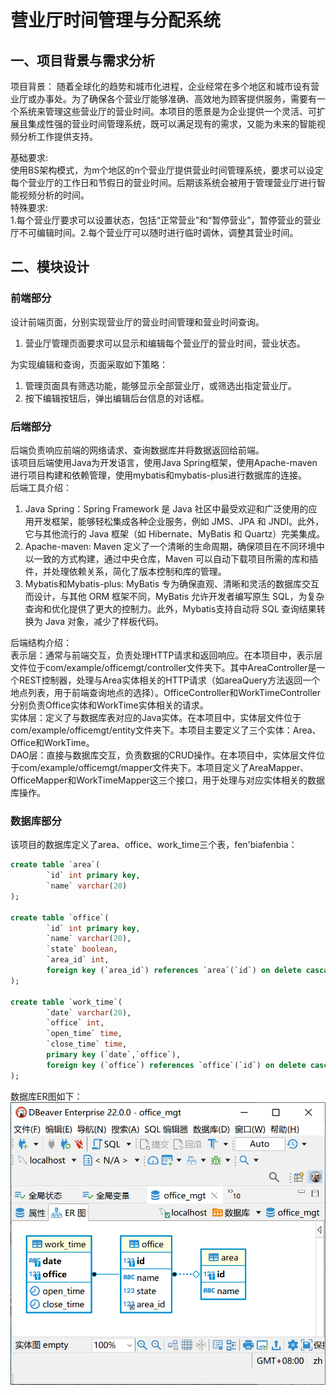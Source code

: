 # 营业厅时间管理与分配系统

## 一、项目背景与需求分析

项目背景：
随着全球化的趋势和城市化进程，企业经常在多个地区和城市设有营业厅或办事处。为了确保各个营业厅能够准确、高效地为顾客提供服务，需要有一个系统来管理这些营业厅的营业时间。本项目的愿景是为企业提供一个灵活、可扩展且集成性强的营业时间管理系统，既可以满足现有的需求，又能为未来的智能视频分析工作提供支持。  

基础要求:  
使用BS架构模式，为m个地区的n个营业厅提供营业时间管理系统，要求可以设定每个营业厅的工作日和节假日的营业时间。后期该系统会被用于管理营业厅进行智能视频分析的时间。  
特殊要求:  
1.每个营业厅要求可以设置状态，包括“正常营业”和“暂停营业”，暂停营业的营业厅不可编辑时间。2.每个营业厅可以随时进行临时调休，调整其营业时间。  

## 二、模块设计

### 前端部分

设计前端页面，分别实现营业厅的营业时间管理和营业时间查询。  

1. 营业厅管理页面要求可以显示和编辑每个营业厅的营业时间，营业状态。

为实现编辑和查询，页面采取如下策略：

1. 管理页面具有筛选功能，能够显示全部营业厅，或筛选出指定营业厅。
2. 按下编辑按钮后，弹出编辑后台信息的对话框。

### 后端部分

后端负责响应前端的网络请求、查询数据库并将数据返回给前端。  
该项目后端使用Java为开发语言，使用Java Spring框架，使用Apache-maven进行项目构建和依赖管理，使用mybatis和mybatis-plus进行数据库的连接。  
后端工具介绍：  

1. Java Spring：Spring Framework 是 Java 社区中最受欢迎和广泛使用的应用开发框架，能够轻松集成各种企业服务，例如 JMS、JPA 和 JNDI。此外，它与其他流行的 Java 框架（如 Hibernate、MyBatis 和 Quartz）完美集成。
2. Apache-maven: Maven 定义了一个清晰的生命周期，确保项目在不同环境中以一致的方式构建，通过中央仓库，Maven 可以自动下载项目所需的库和插件，并处理依赖关系，简化了版本控制和库的管理。
3. Mybatis和Mybatis-plus: MyBatis 专为确保直观、清晰和灵活的数据库交互而设计，与其他 ORM 框架不同，MyBatis 允许开发者编写原生 SQL，为复杂查询和优化提供了更大的控制力。此外，Mybatis支持自动将 SQL 查询结果转换为 Java 对象，减少了样板代码。

后端结构介绍：  
表示层：通常与前端交互，负责处理HTTP请求和返回响应。在本项目中，表示层文件位于com/example/officemgt/controller文件夹下。其中AreaController是一个REST控制器，处理与Area实体相关的HTTP请求（如areaQuery方法返回一个地点列表，用于前端查询地点的选择）。OfficeController和WorkTimeController分别负责Office实体和WorkTime实体相关的请求。  
实体层：定义了与数据库表对应的Java实体。在本项目中，实体层文件位于com/example/officemgt/entity文件夹下。本项目主要定义了三个实体：Area、Office和WorkTime。  
DAO层：直接与数据库交互，负责数据的CRUD操作。在本项目中，实体层文件位于com/example/officemgt/mapper文件夹下。本项目定义了AreaMapper、OfficeMapper和WorkTimeMapper这三个接口，用于处理与对应实体相关的数据库操作。  

### 数据库部分

该项目的数据库定义了area、office、work_time三个表，fen'biafenbia：

```SQL
create table `area`(
        `id` int primary key,
        `name` varchar(20)
);

create table `office`(
        `id` int primary key,
        `name` varchar(20),
        `state` boolean,
        `area_id` int,
        foreign key (`area_id`) references `area`(`id`) on delete cascade
);

create table `work_time`(
        `date` varchar(20),
        `office` int,
        `open_time` time,
        `close_time` time,
        primary key (`date`,`office`),
        foreign key (`office`) references `office`(`id`) on delete cascade
);
```

数据库ER图如下：  
![Alt text](image.png)
